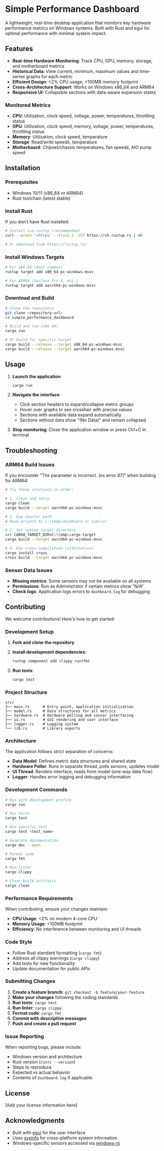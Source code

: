 # Simple Performance Dashboard

A lightweight, real-time desktop application that monitors key hardware performance metrics on Windows systems. Built with Rust and egui for optimal performance with minimal system impact.

## Features

- **Real-time Hardware Monitoring**: Track CPU, GPU, memory, storage, and motherboard metrics
- **Historical Data**: View current, minimum, maximum values and time-series graphs for each metric
- **Efficient Design**: <2% CPU usage, <100MB memory footprint
- **Cross-Architecture Support**: Works on Windows x86_64 and ARM64
- **Responsive UI**: Collapsible sections with data-aware expansion states

### Monitored Metrics

- **CPU**: Utilization, clock speed, voltage, power, temperatures, throttling status
- **GPU**: Utilization, clock speed, memory, voltage, power, temperatures, throttling status  
- **Memory**: Utilization, clock speed, temperature
- **Storage**: Read/write speeds, temperature
- **Motherboard**: Chipset/chassis temperatures, fan speeds, AIO pump speed

## Installation

### Prerequisites

- Windows 10/11 (x86_64 or ARM64)
- Rust toolchain (latest stable)

### Install Rust

If you don't have Rust installed:

```bash
# Install via rustup (recommended)
curl --proto '=https' --tlsv1.2 -sSf https://sh.rustup.rs | sh

# Or download from https://rustup.rs/
```

### Install Windows Targets

```bash
# For x86_64 (most common)
rustup target add x86_64-pc-windows-msvc

# For ARM64 (Surface Pro X, etc.)
rustup target add aarch64-pc-windows-msvc
```

### Download and Build

```bash
# Clone the repository
git clone <repository-url>
cd simple_performance_dashboard

# Build and run (x86_64)
cargo run

# Or build for specific target
cargo build --release --target x86_64-pc-windows-msvc
cargo build --release --target aarch64-pc-windows-msvc
```

## Usage

1. **Launch the application**:
   ```bash
   cargo run
   ```

2. **Navigate the interface**:
   - Click section headers to expand/collapse metric groups
   - Hover over graphs to see crosshair with precise values
   - Sections with available data expand automatically
   - Sections without data show "(No Data)" and remain collapsed

3. **Stop monitoring**: Close the application window or press Ctrl+C in terminal

## Troubleshooting

### ARM64 Build Issues

If you encounter "The parameter is incorrect. (os error 87)" when building for ARM64:

```bash
# Try these solutions in order:

# 1. Clean and retry
cargo clean
cargo build --target aarch64-pc-windows-msvc

# 2. Use shorter path
# Move project to C:\temp\dashboard or similar

# 3. Set custom target directory
set CARGO_TARGET_DIR=C:\temp\cargo-target
cargo build --target aarch64-pc-windows-msvc

# 4. Use cross-compilation (alternative)
cargo install cross
cross build --target aarch64-pc-windows-msvc
```

### Sensor Data Issues

- **Missing metrics**: Some sensors may not be available on all systems
- **Permissions**: Run as Administrator if certain metrics show "N/A"
- **Check logs**: Application logs errors to `dashboard.log` for debugging

## Contributing

We welcome contributions! Here's how to get started:

### Development Setup

1. **Fork and clone the repository**
2. **Install development dependencies**:
   ```bash
   rustup component add clippy rustfmt
   ```

3. **Run tests**:
   ```bash
   cargo test
   ```

### Project Structure

```
src/
├── main.rs      # Entry point, application initialization
├── model.rs     # Data structures for all metrics
├── hardware.rs  # Hardware polling and sensor interfacing
├── ui.rs        # GUI rendering and user interface
├── logger.rs    # Logging system
└── lib.rs       # Library exports
```

### Architecture

The application follows strict separation of concerns:

- **Data Model**: Defines metric data structures and shared state
- **Hardware Poller**: Runs in separate thread, polls sensors, updates model
- **UI Thread**: Renders interface, reads from model (one-way data flow)
- **Logger**: Handles error logging and debugging information

### Development Commands

```bash
# Run with development profile
cargo run

# Run tests
cargo test

# Run specific test
cargo test <test_name>

# Generate documentation
cargo doc --open

# Format code
cargo fmt

# Run linter
cargo clippy

# Clean build artifacts
cargo clean
```

### Performance Requirements

When contributing, ensure your changes maintain:
- **CPU Usage**: <2% on modern 4-core CPU
- **Memory Usage**: <100MB footprint
- **Efficiency**: No interference between monitoring and UI threads

### Code Style

- Follow Rust standard formatting (`cargo fmt`)
- Address all clippy warnings (`cargo clippy`)
- Add tests for new functionality
- Update documentation for public APIs

### Submitting Changes

1. **Create a feature branch**: `git checkout -b feature/your-feature`
2. **Make your changes** following the coding standards
3. **Run tests**: `cargo test`
4. **Run linter**: `cargo clippy`
5. **Format code**: `cargo fmt`
6. **Commit with descriptive messages**
7. **Push and create a pull request**

### Issue Reporting

When reporting bugs, please include:
- Windows version and architecture
- Rust version (`rustc --version`)
- Steps to reproduce
- Expected vs actual behavior
- Contents of `dashboard.log` if applicable

## License

[Add your license information here]

## Acknowledgments

- Built with [egui](https://github.com/emilk/egui) for the user interface
- Uses [sysinfo](https://github.com/GuillaumeGomez/sysinfo) for cross-platform system information
- Windows-specific sensors accessed via [windows-rs](https://github.com/microsoft/windows-rs)